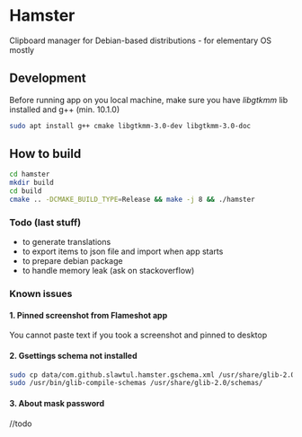 # Hamster

Clipboard manager for Debian-based distributions - for elementary OS mostly

## Development

Before running app on you local machine, make sure you have *libgtkmm* lib installed and g++ (min. 10.1.0)

```bash
sudo apt install g++ cmake libgtkmm-3.0-dev libgtkmm-3.0-doc
```

## How to build

```bash
cd hamster
mkdir build
cd build
cmake .. -DCMAKE_BUILD_TYPE=Release && make -j 8 && ./hamster
```

### Todo (last stuff)

* to generate translations
* to export items to json file and import when app starts
* to prepare debian package
* to handle memory leak (ask on stackoverflow)

### Known issues

#### 1. Pinned screenshot from Flameshot app

You cannot paste text if you took a screenshot and pinned to desktop

#### 2. Gsettings schema not installed

```bash
sudo cp data/com.github.slawtul.hamster.gschema.xml /usr/share/glib-2.0/schemas/
sudo /usr/bin/glib-compile-schemas /usr/share/glib-2.0/schemas/
```

#### 3. About mask password
//todo
